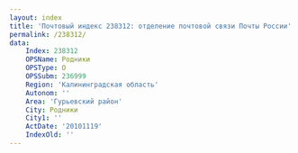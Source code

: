 ```yaml
---
layout: index
title: 'Почтовый индекс 238312: отделение почтовой связи Почты России'
permalink: /238312/
data:
    Index: 238312
    OPSName: Родники
    OPSType: О
    OPSSubm: 236999
    Region: 'Калининградская область'
    Autonom: ''
    Area: 'Гурьевский район'
    City: Родники
    City1: ''
    ActDate: '20101119'
    IndexOld: ''
---
```

